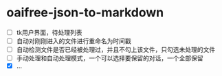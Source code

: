 # oaifree-json-to-markdown

- [ ] tk用户界面，待处理列表
- [ ] 自动对刚刚进入的文件进行重命名为时间戳
- [ ] 自动检测文件是否已经被处理过，并且不勾上该文件，只勾选未处理的文件
- [ ] 手动处理和自动处理模式，一个可以选择要保留的对话，一个全部保留
- [x] ...
